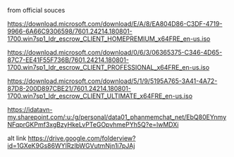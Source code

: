 from official souces

https://download.microsoft.com/download/E/A/8/EA804D86-C3DF-4719-9966-6A66C9306598/7601.24214.180801-1700.win7sp1_ldr_escrow_CLIENT_HOMEPREMIUM_x64FRE_en-us.iso


https://download.microsoft.com/download/0/6/3/06365375-C346-4D65-87C7-EE41F55F736B/7601.24214.180801-1700.win7sp1_ldr_escrow_CLIENT_PROFESSIONAL_x64FRE_en-us.iso


https://download.microsoft.com/download/5/1/9/5195A765-3A41-4A72-87D8-200D897CBE21/7601.24214.180801-1700.win7sp1_ldr_escrow_CLIENT_ULTIMATE_x64FRE_en-us.iso


https://idatavn-my.sharepoint.com/:u:/g/personal/data01_phanmemchat_net/EbQ80EYnmyNFqprGKPmf3xgBzyHkeLvPTeGOpvhmePYh5Q?e=lwMDXi

alt link https://drive.google.com/folderview?id=1GXeK9Gs86WYIRzIbWGVutmNjn1i7pJAj

